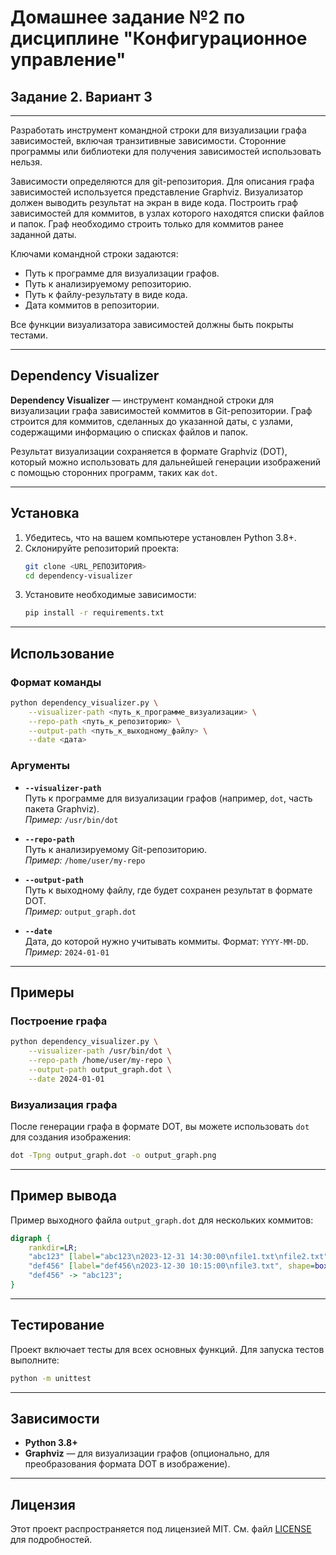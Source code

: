 # Домашнее задание №2 по дисциплине "Конфигурационное управление"

## Задание 2. Вариант 3

---

Разработать инструмент командной строки для визуализации 
графа зависимостей, включая транзитивные зависимости. 
Сторонние программы или библиотеки для получения зависимостей 
использовать нельзя.

Зависимости определяются для git-репозитория. Для описания графа 
зависимостей используется представление Graphviz. Визуализатор 
должен выводить результат на экран в виде кода.
Построить граф зависимостей для коммитов, в узлах которого 
находятся списки файлов и папок. Граф необходимо строить
только для коммитов ранее заданной даты.

Ключами командной строки задаются:
* Путь к программе для визуализации графов.
* Путь к анализируемому репозиторию.
* Путь к файлу-результату в виде кода.
* Дата коммитов в репозитории.

Все функции визуализатора зависимостей должны быть покрыты тестами.

---

## Dependency Visualizer  

**Dependency Visualizer** — инструмент командной строки для визуализации графа зависимостей коммитов в Git-репозитории. Граф строится для коммитов, сделанных до указанной даты, с узлами, содержащими информацию о списках файлов и папок.  

Результат визуализации сохраняется в формате Graphviz (DOT), который можно использовать для дальнейшей генерации изображений с помощью сторонних программ, таких как `dot`.

---

## Установка  

1. Убедитесь, что на вашем компьютере установлен Python 3.8+.
2. Склонируйте репозиторий проекта:  
   ```bash
   git clone <URL_РЕПОЗИТОРИЯ>
   cd dependency-visualizer
   ```
3. Установите необходимые зависимости:  
   ```bash
   pip install -r requirements.txt
   ```

---

## Использование  

### Формат команды  
```bash
python dependency_visualizer.py \
    --visualizer-path <путь_к_программе_визуализации> \
    --repo-path <путь_к_репозиторию> \
    --output-path <путь_к_выходному_файлу> \
    --date <дата>
```

### Аргументы  
- **`--visualizer-path`**  
  Путь к программе для визуализации графов (например, `dot`, часть пакета Graphviz).  
  *Пример:* `/usr/bin/dot`  

- **`--repo-path`**  
  Путь к анализируемому Git-репозиторию.  
  *Пример:* `/home/user/my-repo`  

- **`--output-path`**  
  Путь к выходному файлу, где будет сохранен результат в формате DOT.  
  *Пример:* `output_graph.dot`  

- **`--date`**  
  Дата, до которой нужно учитывать коммиты. Формат: `YYYY-MM-DD`.  
  *Пример:* `2024-01-01`  

---

## Примеры  

### Построение графа  
```bash
python dependency_visualizer.py \
    --visualizer-path /usr/bin/dot \
    --repo-path /home/user/my-repo \
    --output-path output_graph.dot \
    --date 2024-01-01
```

### Визуализация графа  
После генерации графа в формате DOT, вы можете использовать `dot` для создания изображения:  
```bash
dot -Tpng output_graph.dot -o output_graph.png
```

---

## Пример вывода  

Пример выходного файла `output_graph.dot` для нескольких коммитов:  
```dot
digraph {
    rankdir=LR;
    "abc123" [label="abc123\n2023-12-31 14:30:00\nfile1.txt\nfile2.txt", shape=box];
    "def456" [label="def456\n2023-12-30 10:15:00\nfile3.txt", shape=box];
    "def456" -> "abc123";
}
```

---

## Тестирование  

Проект включает тесты для всех основных функций. Для запуска тестов выполните:  
```bash
python -m unittest
```

---

## Зависимости  

- **Python 3.8+**  
- **Graphviz** — для визуализации графов (опционально, для преобразования формата DOT в изображение).  

---

## Лицензия  

Этот проект распространяется под лицензией MIT. См. файл [LICENSE](LICENSE) для подробностей.